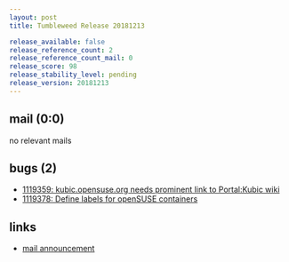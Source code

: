 ```yaml
---
layout: post
title: Tumbleweed Release 20181213

release_available: false
release_reference_count: 2
release_reference_count_mail: 0
release_score: 98
release_stability_level: pending
release_version: 20181213
---
```


## mail (0:0)

no relevant mails

## bugs (2)

<!--more-->

- [1119359: kubic.opensuse.org needs prominent link to Portal:Kubic wiki](https://bugzilla.opensuse.org/show_bug.cgi?id=1119359)
- [1119378: Define labels for openSUSE containers](https://bugzilla.opensuse.org/show_bug.cgi?id=1119378)



## links

- [mail announcement](https://lists.opensuse.org/opensuse-factory/2018-12/msg00090.html)
